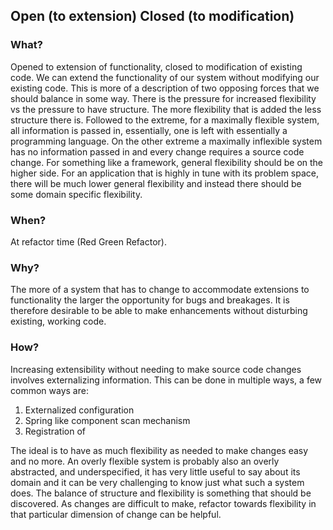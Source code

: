 ## Open (to extension) Closed (to modification)

### What?

Opened to extension of functionality, closed to modification of existing code.
We can extend the functionality of our system without modifying our existing code.
This is more of a description of two opposing forces that we should balance in some way.
There is the pressure for increased flexibility vs the pressure to have structure.
The more flexibility that is added the less structure there is.
Followed to the extreme, for a maximally flexible system, all information is passed in, essentially, one is left with essentially a programming language.
On the other extreme a maximally inflexible system has no information passed in and every change requires a source code change.
For something like a framework, general flexibility should be on the higher side.
For an application that is highly in tune with its problem space, there will be much lower general flexibility and instead there should be some domain specific flexibility.

### When?

At refactor time (Red Green Refactor).

### Why?

The more of a system that has to change to accommodate extensions to functionality the larger the opportunity for bugs and breakages.
It is therefore desirable to be able to make enhancements without disturbing existing, working code.

### How?

Increasing extensibility without needing to make source code changes involves externalizing information.
This can be done in multiple ways, a few common ways are:

1. Externalized configuration
1. Spring like component scan mechanism
1. Registration of

The ideal is to have as much flexibility as needed to make changes easy and no more.
An overly flexible system is probably also an overly abstracted, and underspecified, it has very little useful to say about its domain and it can be very challenging to know just what such a system does.
The balance of structure and flexibility is something that should be discovered.
As changes are difficult to make, refactor towards flexibility in that particular dimension of change can be helpful.
